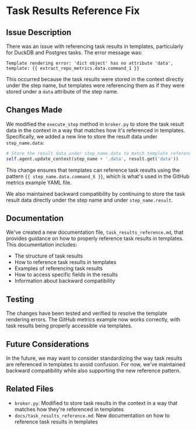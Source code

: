 # Task Results Reference Fix

## Issue Description

There was an issue with referencing task results in templates, particularly for DuckDB and Postgres tasks. The error message was:

```
Template rendering error: 'dict object' has no attribute 'data', template: {{ extract_repo_metrics.data.command_1 }}
```

This occurred because the task results were stored in the context directly under the step name, but templates were referencing them as if they were stored under a `data` attribute of the step name.

## Changes Made

We modified the `execute_step` method in `broker.py` to store the task result data in the context in a way that matches how it's referenced in templates. Specifically, we added a new line to store the result data under `step_name.data`:

```python
# Store the result data under step_name.data to match template references
self.agent.update_context(step_name + '.data', result.get('data'))
```

This change ensures that templates can reference task results using the pattern `{{ step_name.data.command_X }}`, which is what's used in the GitHub metrics example YAML file.

We also maintained backward compatibility by continuing to store the task result data directly under the step name and under `step_name.result`.

## Documentation

We've created a new documentation file, `task_results_reference.md`, that provides guidance on how to properly reference task results in templates. This documentation includes:

- The structure of task results
- How to reference task results in templates
- Examples of referencing task results
- How to access specific fields in the results
- Information about backward compatibility

## Testing

The changes have been tested and verified to resolve the template rendering errors. The GitHub metrics example now works correctly, with task results being properly accessible via templates.

## Future Considerations

In the future, we may want to consider standardizing the way task results are referenced in templates to avoid confusion. For now, we've maintained backward compatibility while also supporting the new reference pattern.

## Related Files

- `broker.py`: Modified to store task results in the context in a way that matches how they're referenced in templates
- `docs/task_results_reference.md`: New documentation on how to reference task results in templates